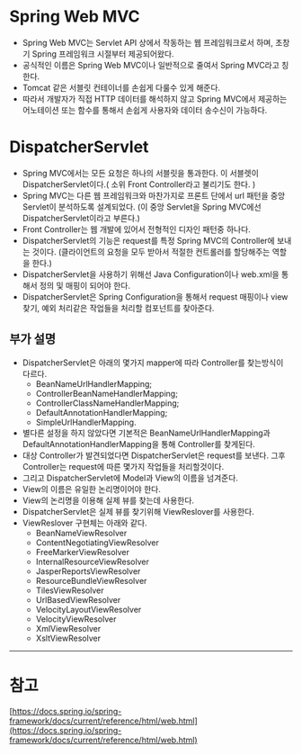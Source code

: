 
# Spring Web MVC
- Spring Web MVC는 Servlet API 상에서 작동하는 웹 프레임워크로서 하며, 초창기 Spring 프레임워크 시절부터 제공되어왔다. 
- 공식적인 이름은 Spring Web MVC이나 일반적으로 줄여서 Spring MVC라고 칭한다.
- Tomcat 같은 서블릿 컨테이너를 손쉽게 다룰수 있게 해준다. 
- 따라서 개발자가 직접 HTTP 데이터를 해석하지 않고 Spring MVC에서 제공하는 어노테이션 또는 함수를 통해서 손쉽게 사용자와 데이터 송수신이 가능하다.

# DispatcherServlet
- Spring MVC에서는 모든 요청은 하나의 서블릿을 통과한다. 이 서블렛이 DispatcherServlet이다.( 소위 Front Controller라고 불리기도 한다. )
- Spring MVC는 다른 웹 프레임워크와 마찬가지로 프론트 단에서 url 패턴을 중앙 Servlet이 분석하도록 설계되었다.  (이 중앙 Servlet을 Spring MVC에선 DispatcherServlet이라고 부른다.)
- Front Controller는 웹 개발에 있어서 전형적인 디자인 패턴중 하나다. 
- DispatcherServlet의 기능은 request를 특정 Spring MVC의 Controller에 보내는 것이다. (클라이언트의 요청을 모두 받아서 적절한 컨트롤러를 할당해주는 역할을 한다.)
- DispatcherServlet을 사용하기 위해선 Java Configuration이나 web.xml을 통해서 정의 및 매핑이 되어야 한다.
- DispatcherServlet은 Spring Configuration을 통해서 request 매핑이나 view 찾기, 예외 처리같은 작업들을 처리할 컴포넌트를 찾아준다.

## 부가 설명
- DispatcherServlet은 아래의 몇가지 mapper에 따라 Controller를 찾는방식이 다르다.
  - BeanNameUrlHandlerMapping;
  - ControllerBeanNameHandlerMapping;
  - ControllerClassNameHandlerMapping;
  - DefaultAnnotationHandlerMapping;
  - SimpleUrlHandlerMapping.
- 별다른 설정을 하지 않았다면 기본적은 BeanNameUrlHandlerMapping과 DefaultAnnotationHandlerMapping을 통해 Controller를 찾게된다. 
- 대상 Controller가 발견되었다면 DispatcherServlet은 request를 보낸다. 그후 Controller는 request에 따른 몇가지 작업들을 처리할것이다. 
- 그리고 DispatcherServlet에 Model과 View의 이름을 넘겨준다. 
- View의 이름은 유일한 논리명이어야 한다. 
- View의 논리명을 이용해 실제 뷰를 찾는데 사용한다. 
- DispatcherServlet은 실제 뷰를 찾기위해 ViewReslover를 사용한다. 
- ViewReslover 구현체는 아래와 같다. 
  - BeanNameViewResolver
  - ContentNegotiatingViewResolver
  - FreeMarkerViewResolver
  - InternalResourceViewResolver
  - JasperReportsViewResolver
  - ResourceBundleViewResolver
  - TilesViewResolver
  - UrlBasedViewResolver
  - VelocityLayoutViewResolver
  - VelocityViewResolver
  - XmlViewResolver
  - XsltViewResolver


----
# 참고
[https://docs.spring.io/spring-framework/docs/current/reference/html/web.html](https://docs.spring.io/spring-framework/docs/current/reference/html/web.html)
